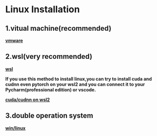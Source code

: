 # Linux Installation
## 1.vitual machine(recommended)
**[vmware](https://blog.csdn.net/weixin_52799373/article/details/139055794?ops_request_misc=%257B%2522request%255Fid%2522%253A%2522d7ca9364d09b1707872d36bcd145b484%2522%252C%2522scm%2522%253A%252220140713.130102334..%2522%257D&request_id=d7ca9364d09b1707872d36bcd145b484&biz_id=0&utm_medium=distribute.pc_search_result.none-task-blog-2~all~top_positive~default-1-139055794-null-null.142^v102^pc_search_result_base8&utm_term=vmware&spm=1018.2226.3001.4187)**
## 2.wsl(very recommended)
**[wsl](https://blog.csdn.net/u011119817/article/details/130745551?ops_request_misc=%257B%2522request%255Fid%2522%253A%25229b579f9cbcdee4059fb4b5c1193833de%2522%252C%2522scm%2522%253A%252220140713.130102334..%2522%257D&request_id=9b579f9cbcdee4059fb4b5c1193833de&biz_id=0&utm_medium=distribute.pc_search_result.none-task-blog-2~all~top_positive~default-1-130745551-null-null.142^v102^pc_search_result_base8&utm_term=wsl&spm=1018.2226.3001.4187)**

**If you use this method to install linux,you can try to install cuda and cudnn even pytorch on your wsl2 and you can connect it to your Pycharm(professional edition) or vscode.**

**[cuda/cudnn on wsl2](https://blog.csdn.net/imok1234567/article/details/136820228?ops_request_misc=%257B%2522request%255Fid%2522%253A%25229468c5921aa9c02de4d2594d0d9e21cf%2522%252C%2522scm%2522%253A%252220140713.130102334..%2522%257D&request_id=9468c5921aa9c02de4d2594d0d9e21cf&biz_id=0&utm_medium=distribute.pc_search_result.none-task-blog-2~all~top_positive~default-1-136820228-null-null.142^v102^pc_search_result_base8&utm_term=wsl%20cuda&spm=1018.2226.3001.4187)**
## 3.double operation system
**[win/linux](https://blog.csdn.net/weixin_74167774/article/details/133999463?ops_request_misc=%257B%2522request%255Fid%2522%253A%25229dd3ef9e300c07b0f55d3d024627a4c7%2522%252C%2522scm%2522%253A%252220140713.130102334..%2522%257D&request_id=9dd3ef9e300c07b0f55d3d024627a4c7&biz_id=0&utm_medium=distribute.pc_search_result.none-task-blog-2~all~top_click~default-4-133999463-null-null.142^v102^pc_search_result_base8&utm_term=%E5%8F%8C%E7%B3%BB%E7%BB%9F&spm=1018.2226.3001.4187)**
